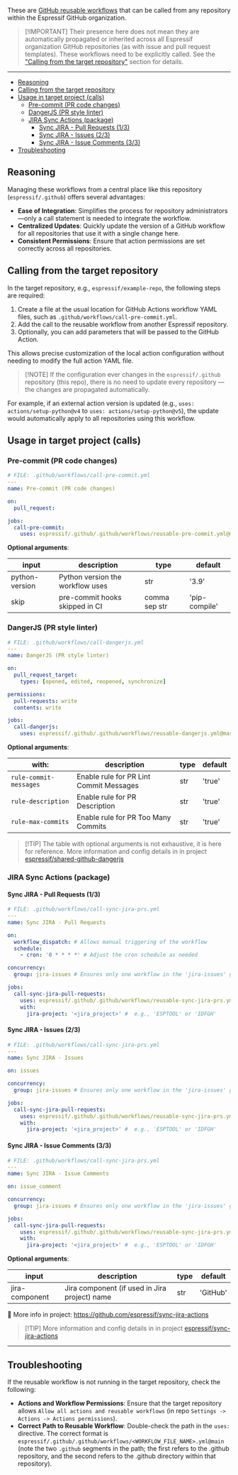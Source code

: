 These are [GitHub reusable workflows](https://docs.github.com/en/actions/sharing-automations/reusing-workflows) that can be called from any repository within the Espressif GitHub organization.

> \[!IMPORTANT\]
> Their presence here does not mean they are automatically propagated or inherited across all Espressif organization GitHub repositories
> (as with issue and pull request templates).
> These workflows need to be explicitly called. See the ["Calling from the target repository"](#calling-from-the-target-repository) section for details.

---

- [Reasoning](#reasoning)
- [Calling from the target repository](#calling-from-the-target-repository)
- [Usage in target project (calls)](#usage-in-target-project-calls)
  - [Pre-commit (PR code changes)](#pre-commit-pr-code-changes)
  - [DangerJS (PR style linter)](#dangerjs-pr-style-linter)
  - [JIRA Sync Actions (package)](#jira-sync-actions-package)
    - [Sync JIRA - Pull Requests (1/3)](#sync-jira---pull-requests-13)
    - [Sync JIRA - Issues (2/3)](#sync-jira---issues-23)
    - [Sync JIRA - Issue Comments (3/3)](#sync-jira---issue-comments-33)
- [Troubleshooting](#troubleshooting)

## Reasoning

Managing these workflows from a central place like this repository (`espressif/.github`) offers several advantages:

- **Ease of Integration**: Simplifies the process for repository administrators—only a call statement is needed to integrate the workflow.
- **Centralized Updates**: Quickly update the version of a GitHub workflow for all repositories that use it with a single change here.
- **Consistent Permissions**: Ensure that action permissions are set correctly across all repositories.

## Calling from the target repository

In the target repository, e.g., `espressif/example-repo`, the following steps are required:

1. Create a file at the usual location for GitHub Actions workflow YAML files, such as `.github/workflows/call-pre-commit.yml`.
2. Add the call to the reusable workflow from another Espressif repository.
3. Optionally, you can add parameters that will be passed to the GitHub Action.

This allows precise customization of the local action configuration without needing to modify the full action YAML file.

> \[!NOTE\]
> If the configuration ever changes in the `espressif/.github` repository (this repo), there is no need to update every repository — the
> changes are propagated automatically.

For example, if an external action version is updated (e.g., `uses: actions/setup-python@v4` to `uses: actions/setup-python@v5`), the update would automatically apply to all repositories using this workflow.

## Usage in target project (calls)

### Pre-commit (PR code changes)

```yaml
# FILE: .github/workflows/call-pre-commit.yml
---
name: Pre-commit (PR code changes)

on:
  pull_request:

jobs:
  call-pre-commit:
    uses: espressif/.github/.github/workflows/reusable-pre-commit.yml@main
```

**Optional arguments**:

| input          | description                      | type          | default       |
| -------------- | -------------------------------- | ------------- | ------------- |
| python-version | Python version the workflow uses | str           | '3.9'         |
| skip           | pre-commit hooks skipped in CI   | comma sep str | 'pip-compile' |

### DangerJS (PR style linter)

```yaml
# FILE: .github/workflows/call-dangerjs.yml
---
name: DangerJS (PR style linter)

on:
  pull_request_target:
    types: [opened, edited, reopened, synchronize]

permissions:
  pull-requests: write
  contents: write

jobs:
  call-dangerjs:
    uses: espressif/.github/.github/workflows/reusable-dangerjs.yml@master
```

**Optional arguments**:

| with:                  | description                             | type | default |
| ---------------------- | --------------------------------------- | ---- | ------- |
| `rule-commit-messages` | Enable rule for PR Lint Commit Messages | str  | 'true'  |
| `rule-description`     | Enable rule for PR Description          | str  | 'true'  |
| `rule-max-commits`     | Enable rule for PR Too Many Commits     | str  | 'true'  |

> \[!TIP\]
> The table with optional arguments is not exhaustive, it is here for reference.
> More information and config details in in project [espressif/shared-github-dangerjs](https://github.com/espressif/shared-github-dangerjs)

### JIRA Sync Actions (package)

#### Sync JIRA - Pull Requests (1/3)

```yaml
# FILE: .github/workflows/call-sync-jira-prs.yml
---
name: Sync JIRA - Pull Requests

on:
  workflow_dispatch: # Allows manual triggering of the workflow
  schedule:
    - cron: '0 * * * *' # Adjust the cron schedule as needed

concurrency:
  group: jira-issues # Ensures only one workflow in the 'jira-issues' group runs at a time (avoid sync issues)

jobs:
  call-sync-jira-pull-requests:
    uses: espressif/.github/.github/workflows/reusable-sync-jira-prs.yml@main
    with:
      jira-project: '<jira_project>' #  e.g., 'ESPTOOL' or 'IDFGH'
```

#### Sync JIRA - Issues (2/3)

```yaml
# FILE: .github/workflows/call-sync-jira-prs.yml
---
name: Sync JIRA - Issues

on: issues

concurrency:
  group: jira-issues # Ensures only one workflow in the 'jira-issues' group runs at a time (avoid sync issues)

jobs:
  call-sync-jira-pull-requests:
    uses: espressif/.github/.github/workflows/reusable-sync-jira-prs.yml@main
    with:
      jira-project: '<jira_project>' #  e.g., 'ESPTOOL' or 'IDFGH'
```

#### Sync JIRA - Issue Comments (3/3)

```yaml
# FILE: .github/workflows/call-sync-jira-prs.yml
---
name: Sync JIRA - Issue Comments

on: issue_comment

concurrency:
  group: jira-issues # Ensures only one workflow in the 'jira-issues' group runs at a time (avoid sync issues)

jobs:
  call-sync-jira-pull-requests:
    uses: espressif/.github/.github/workflows/reusable-sync-jira-prs.yml@main
    with:
      jira-project: '<jira_project>' #  e.g., 'ESPTOOL' or 'IDFGH'
```

**Optional arguments**:

| input          | description                                   | type | default  |
| -------------- | --------------------------------------------- | ---- | -------- |
| jira-component | Jira component (if used in Jira project) name | str  | 'GitHub' |

📖 More info in project: https://github.com/espressif/sync-jira-actions

> \[!TIP\]
> More information and config details in in project [espressif/sync-jira-actions](https://github.com/espressif/sync-jira-actions)

---

## Troubleshooting

If the reusable workflow is not running in the target repository, check the following:

- **Actions and Workflow Permissions**: Ensure that the target repository allows `Allow all actions and reusable workflows` (in repo `Settings -> Actions -> Actions permissions`).
- **Correct Path to Reusable Workflow**: Double-check the path in the `uses:` directive. The correct format is `espressif/.github/.github/workflows/<WORKFLOW_FILE_NAME>.yml@main` (note the two `.github` segments in the path; the first refers to the .github repository, and the second refers to the .github directory within that repository).
